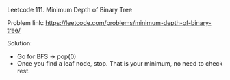 Leetcode 111. Minimum Depth of Binary Tree

Problem link: https://leetcode.com/problems/minimum-depth-of-binary-tree/

Solution:
+ Go for BFS -> pop(0)
+ Once you find a leaf node, stop. That is your minimum, no need to check rest.


